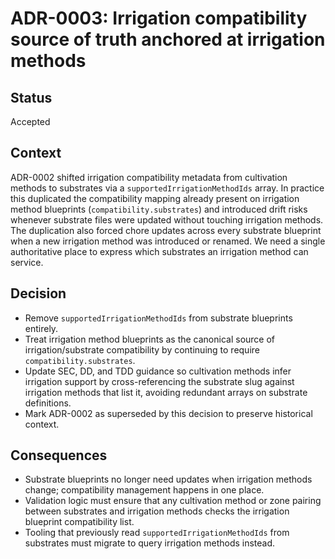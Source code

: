 # ADR-0003: Irrigation compatibility source of truth anchored at irrigation methods

## Status
Accepted

## Context
ADR-0002 shifted irrigation compatibility metadata from cultivation methods to substrates via a `supportedIrrigationMethodIds` array. In practice this duplicated the compatibility mapping already present on irrigation method blueprints (`compatibility.substrates`) and introduced drift risks whenever substrate files were updated without touching irrigation methods. The duplication also forced chore updates across every substrate blueprint when a new irrigation method was introduced or renamed. We need a single authoritative place to express which substrates an irrigation method can service.

## Decision
- Remove `supportedIrrigationMethodIds` from substrate blueprints entirely.
- Treat irrigation method blueprints as the canonical source of irrigation/substrate compatibility by continuing to require `compatibility.substrates`.
- Update SEC, DD, and TDD guidance so cultivation methods infer irrigation support by cross-referencing the substrate slug against irrigation methods that list it, avoiding redundant arrays on substrate definitions.
- Mark ADR-0002 as superseded by this decision to preserve historical context.

## Consequences
- Substrate blueprints no longer need updates when irrigation methods change; compatibility management happens in one place.
- Validation logic must ensure that any cultivation method or zone pairing between substrates and irrigation methods checks the irrigation blueprint compatibility list.
- Tooling that previously read `supportedIrrigationMethodIds` from substrates must migrate to query irrigation methods instead.
